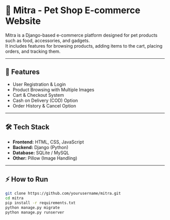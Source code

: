# 🐾 Mitra - Pet Shop E-commerce Website

Mitra is a Django-based e-commerce platform designed for pet products such as food, accessories, and gadgets.  
It includes features for browsing products, adding items to the cart, placing orders, and tracking them.

---

## 🚀 Features
- User Registration & Login
- Product Browsing with Multiple Images
- Cart & Checkout System
- Cash on Delivery (COD) Option
- Order History & Cancel Option

---

## 🛠️ Tech Stack
- **Frontend:** HTML, CSS, JavaScript
- **Backend:** Django (Python)
- **Database:** SQLite / MySQL
- **Other:** Pillow (Image Handling)

---

## ⚡ How to Run
```bash
git clone https://github.com/yourusername/mitra.git
cd mitra
pip install -r requirements.txt
python manage.py migrate
python manage.py runserver


